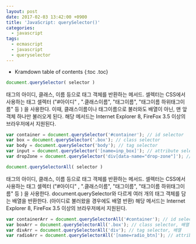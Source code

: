 ```yaml
---
layout: post
date: 2017-02-03 13:42:00 +0900
title: 'JavaScript: querySelector()'
categories:
  - javascript
tags:
  - ecmascript
  - javascript
  - queryselector
---
```


* Kramdown table of contents
{:toc .toc}

```js
document.querySelector( selector )
```

태그의 아이디, 클래스, 이름 등으로 태그 객체를 반환하는 메서드.
셀렉터는 CSS에서 사용하는 태그 셀렉터 ("#아이디" , ".클래스이름", "태그이름", "태그이름 하위태그이름" 등 ) 을 사용한다.
이때, 클래스이름이나 태그이름으로 불러와도 배열이 아닌, 맨 앞 객체 하나만 불러오게 된다.
해당 메서드는 Internet Explorer 8, FireFox 3.5 이상의 브라우저에서 지원된다.

```js
var container = document.querySelector('#container'); // id selector
var box = document.querySelector('.box'); // class selector
var body = document.querySelector('body'); // tag selector
var input = document.querySelector('[name=inp_box]'); // attribute selector
var dropZone = document.querySelector('div[data-name="drop-zone"]'); // attribute selector
```


```js
document.querySelectorAll( selector )
```

태그의 아이디, 클래스, 이름 등으로 태그 객체를 반환하는 메서드.
셀렉터는 CSS에서 사용하는 태그 셀렉터 ("#아이디" , ".클래스이름", "태그이름", "태그이름 하위태그이름" 등 ) 을 사용한다.
document.querySelector와 다르게 여러 개의 태그 객체를 담는 배열을 반환한다. (아이디로 불러왔을 경우에도 배열 반환)
해당 메서드는 Internet Explorer 8, FireFox 3.5 이상의 브라우저에서 지원된다.


```js
var containerArr = document.querySelectorAll('#container'); // id selector, 배열
var boxArr = document.querySelectorAll('.box'); // class selector, 배열
var divArr = document.querySelectorAll('div'); // tag selector, 배열
var radioArr = document.querySelectorAll('[name=radio_btn]'); // attribute selector, 배열
```
